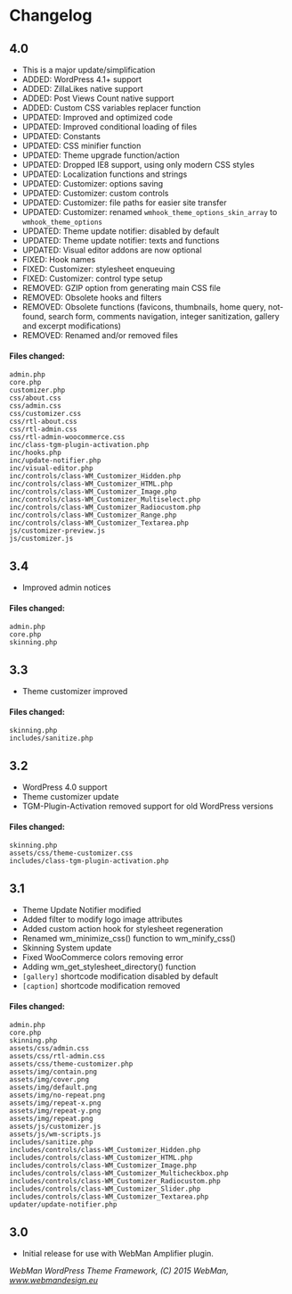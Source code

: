 # Changelog

## 4.0

* This is a major update/simplification
* ADDED: WordPress 4.1+ support
* ADDED: ZillaLikes native support
* ADDED: Post Views Count native support
* ADDED: Custom CSS variables replacer function
* UPDATED: Improved and optimized code
* UPDATED: Improved conditional loading of files
* UPDATED: Constants
* UPDATED: CSS minifier function
* UPDATED: Theme upgrade function/action
* UPDATED: Dropped IE8 support, using only modern CSS styles
* UPDATED: Localization functions and strings
* UPDATED: Customizer: options saving
* UPDATED: Customizer: custom controls
* UPDATED: Customizer: file paths for easier site transfer
* UPDATED: Customizer: renamed `wmhook_theme_options_skin_array` to `wmhook_theme_options`
* UPDATED: Theme update notifier: disabled by default
* UPDATED: Theme update notifier: texts and functions
* UPDATED: Visual editor addons are now optional
* FIXED: Hook names
* FIXED: Customizer: stylesheet enqueuing
* FIXED: Customizer: control type setup
* REMOVED: GZIP option from generating main CSS file
* REMOVED: Obsolete hooks and filters
* REMOVED: Obsolete functions (favicons, thumbnails, home query, not-found, search form, comments navigation, integer sanitization, gallery and excerpt modifications)
* REMOVED: Renamed and/or removed files

#### Files changed:
	admin.php
	core.php
	customizer.php
	css/about.css
	css/admin.css
	css/customizer.css
	css/rtl-about.css
	css/rtl-admin.css
	css/rtl-admin-woocommerce.css
	inc/class-tgm-plugin-activation.php
	inc/hooks.php
	inc/update-notifier.php
	inc/visual-editor.php
	inc/controls/class-WM_Customizer_Hidden.php
	inc/controls/class-WM_Customizer_HTML.php
	inc/controls/class-WM_Customizer_Image.php
	inc/controls/class-WM_Customizer_Multiselect.php
	inc/controls/class-WM_Customizer_Radiocustom.php
	inc/controls/class-WM_Customizer_Range.php
	inc/controls/class-WM_Customizer_Textarea.php
	js/customizer-preview.js
	js/customizer.js


## 3.4

* Improved admin notices

#### Files changed:
	admin.php
	core.php
	skinning.php


## 3.3

* Theme customizer improved

#### Files changed:
	skinning.php
	includes/sanitize.php


## 3.2

* WordPress 4.0 support
* Theme customizer update
* TGM-Plugin-Activation removed support for old WordPress versions

#### Files changed:
	skinning.php
	assets/css/theme-customizer.css
	includes/class-tgm-plugin-activation.php


## 3.1

* Theme Update Notifier modified
* Added filter to modify logo image attributes
* Added custom action hook for stylesheet regeneration
* Renamed wm_minimize_css() function to wm_minify_css()
* Skinning System update
* Fixed WooCommerce colors removing error
* Adding wm_get_stylesheet_directory() function
* `[gallery]` shortcode modification disabled by default
* `[caption]` shortcode modification removed

#### Files changed:
	admin.php
	core.php
	skinning.php
	assets/css/admin.css
	assets/css/rtl-admin.css
	assets/css/theme-customizer.php
	assets/img/contain.png
	assets/img/cover.png
	assets/img/default.png
	assets/img/no-repeat.png
	assets/img/repeat-x.png
	assets/img/repeat-y.png
	assets/img/repeat.png
	assets/js/customizer.js
	assets/js/wm-scripts.js
	includes/sanitize.php
	includes/controls/class-WM_Customizer_Hidden.php
	includes/controls/class-WM_Customizer_HTML.php
	includes/controls/class-WM_Customizer_Image.php
	includes/controls/class-WM_Customizer_Multicheckbox.php
	includes/controls/class-WM_Customizer_Radiocustom.php
	includes/controls/class-WM_Customizer_Slider.php
	includes/controls/class-WM_Customizer_Textarea.php
	updater/update-notifier.php


## 3.0

* Initial release for use with WebMan Amplifier plugin.


*WebMan WordPress Theme Framework, (C) 2015 WebMan, www.webmandesign.eu*